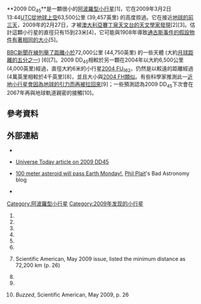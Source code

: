 **2009
DD<sub>45</sub>**是一顆很小的[阿波羅型小行星](https://zh.wikipedia.org/wiki/阿波羅型小行星 "wikilink")\[1\]，它在2009年3月2日13:44[UTC從](https://zh.wikipedia.org/wiki/UTC "wikilink")[地球上空](../Page/地球.md "wikilink")63,500公里
(39,457英里)
的高度掠過。它在接近[地球的前三天](../Page/地球.md "wikilink")，2009年的2月27日，才被[澳大利亞](https://zh.wikipedia.org/wiki/澳大利亞 "wikilink")[賽丁泉天文台的天文學家發現](../Page/賽丁泉天文台.md "wikilink")\[2\]\[3\]。估計這顆小行星的直徑只有15到23米\[4\]，它可能與1908年導致[通古斯事件的假設物件有著相同的大小](https://zh.wikipedia.org/wiki/通古斯事件 "wikilink")\[5\]。

[BBC新聞在線列舉了距離小於](https://zh.wikipedia.org/wiki/BBC新聞在線 "wikilink")72,000公里
(44,750英里) 的一些天體 (大約[月球距離的五分之一](../Page/月球距離.md "wikilink"))
\[6\]\[7\]。2009 DD<sub>45</sub>相較於另一顆在2004年以大約6,500公里
(4,000英里)經過，直徑大約6米的小行星[2004
FU<sub>162</sub>](../Page/2004_FU162.md "wikilink")，仍然是以較遠的距離經過
(4萬英里相較於4千英里)\[8\]，並且大小與[2004
FH類似](../Page/2004_FH.md "wikilink")。有些科學家推測此一[近地小行星會因為地球的引力而再被拉回來](../Page/近地小行星.md "wikilink")\[9\]；一些預測認為2009
DD<sub>45</sub>下次會在2067年再與地球軌道親密的接觸\[10\]。

## 參考資料

## 外部連結

  -
  - [Universe Today article on 2009
    DD45](http://www.universetoday.com/2009/03/02/asteroid-2009-dd45-just-buzzed-by-earth/)

  - [100 meter asteroid will pass Earth
    Monday\!](http://blogs.discovermagazine.com/badastronomy/2009/03/01/100-meter-asteroid-will-pass-earth-monday/),
    [Phil Plait](https://zh.wikipedia.org/wiki/Phil_Plait "wikilink")'s
    Bad Astronomy blog

  -

[Category:阿波羅型小行星](https://zh.wikipedia.org/wiki/Category:阿波羅型小行星 "wikilink")
[Category:2009年发现的小行星](https://zh.wikipedia.org/wiki/Category:2009年发现的小行星 "wikilink")

1.

2.

3.

4.
5.

6.
7.  Scientific American, May 2009 issue, listed the minimum distance as
    72,200 km (p. 26)

8.
9.

10. *Buzzed*, Scientific American, May 2009, p. 26
